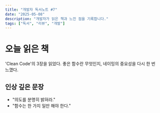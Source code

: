 ```yaml
---
title: "개발자 독서노트 #7"
date: "2025-05-08"
description: "개발자가 읽은 책과 느낀 점을 기록합니다."
tags: ["독서", "리뷰", "개발"]
---
```


# 오늘 읽은 책

'Clean Code'의 3장을 읽었다. 좋은 함수란 무엇인지, 네이밍의 중요성을 다시 한 번 느꼈다.

## 인상 깊은 문장

- "의도를 분명히 밝혀라."
- "함수는 한 가지 일만 해야 한다."
